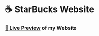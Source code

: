 # :coffee: StarBucks Website

### [:link: Live Preview](https://kabeeryounus.github.io/new-project/) of my Website
